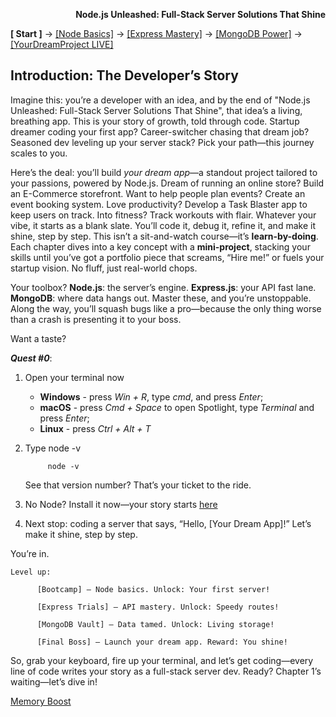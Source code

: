 **<p align="right">Node.js Unleashed: Full-Stack Server Solutions That Shine</p>**

**[ Start ]** → [[Node Basics]](#node) → [[Express Mastery]](#express) → [[MongoDB Power]](#mongodb) → [[YourDreamProject LIVE]](#project)

## Introduction: The Developer’s Story
Imagine this: you’re a developer with an idea, and by the end of "Node.js Unleashed: Full-Stack Server Solutions That Shine", that idea’s a living, breathing app. This is your story of growth, told through code. Startup dreamer coding your first app? Career-switcher chasing that dream job? Seasoned dev leveling up your server stack? Pick your path—this journey scales to you. 

Here’s the deal: you’ll build *your dream app*—a standout project tailored to your passions, powered by Node.js. Dream of running an online store? Build an E-Commerce storefront. Want to help people plan events? Create an event booking system. Love productivity? Develop a Task Blaster app to keep users on track. Into fitness? Track workouts with flair. Whatever your vibe, it starts as a blank slate. You’ll code it, debug it, refine it, and make it shine, step by step. This isn’t a sit-and-watch course—it’s **learn-by-doing**. Each chapter dives into a key concept with a **mini-project**, stacking your skills until you’ve got a portfolio piece that screams, “Hire me!” or fuels your startup vision. No fluff, just real-world chops.

Your toolbox? **Node.js**: the server’s engine. **Express.js**: your API fast lane. **MongoDB**: where data hangs out. Master these, and you’re unstoppable. Along the way, you’ll squash bugs like a pro—because the only thing worse than a crash is presenting it to your boss.

Want a taste? 

***Quest #0***:
1. Open your terminal now

   - **Windows** - press *Win + R*, type *cmd*, and press *Enter*;
   - **macOS** - press *Cmd + Space* to open Spotlight, type *Terminal* and press *Enter*;
   - **Linux** - press *Ctrl + Alt + T*

2. Type node -v

   ```shel
        node -v
   ```
   See that version number? That’s your ticket to the ride.

3. No Node? Install it now—your story starts [here](https://nodejs.org/en/download)

4. Next stop: coding a server that says, “Hello, [Your Dream App]!” Let’s make it shine, step by step.

You’re in.

```shel
Level up:

      [Bootcamp] – Node basics. Unlock: Your first server!

      [Express Trials] – API mastery. Unlock: Speedy routes!

      [MongoDB Vault] – Data tamed. Unlock: Living storage!

      [Final Boss] – Launch your dream app. Reward: You shine!
```

So, grab your keyboard, fire up your terminal, and let’s get coding—every line of code writes your story as a full-stack server dev. Ready?  Chapter 1’s waiting—let’s dive in!

[Memory Boost](IntroductionMB.md)
